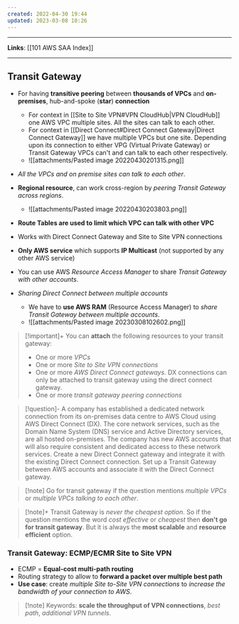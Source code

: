 ```yaml
---
created: 2022-04-30 19:44
updated: 2023-03-08 10:26
---
```

---
**Links**: [[101 AWS SAA Index]]

---
## Transit Gateway
- For having **transitive peering** between **thousands of VPCs** and **on-premises**, hub-and-spoke (**star**) **connection**
	- For context in [[Site to Site VPN#VPN CloudHub|VPN CloudHub]] one AWS VPC multiple sites. All the sites can talk to each other.
	- For context in [[Direct Connect#Direct Connect Gateway|Direct Connect Gateway]] we have multiple VPCs but one site. Depending upon its connection to either VPG (Virtual Private Gateway) or Transit Gateway VPCs can't and can talk to each other respectively.
	- ![[attachments/Pasted image 20220430201315.png]]

- *All the VPCs and on premise sites can talk to each other*.
- **Regional resource**, can work cross-region by *peering Transit Gateway across regions*.
	- ![[attachments/Pasted image 20220430203803.png]]

- **Route Tables are used to limit which VPC can talk with other VPC**
- Works with Direct Connect Gateway and Site to Site VPN connections
- **Only AWS service** which supports **IP Multicast** (not supported by any other AWS service)
- You can use AWS *Resource Access Manager* to share *Transit Gateway with other accounts*.

- *Sharing Direct Connect between multiple accounts*
	- We have to **use AWS RAM** (Resource Access Manager) to *share Transit Gateway between multiple accounts*.
	- ![[attachments/Pasted image 20230308102602.png]]

> [!important]+ You can **attach** the following resources to your transit gateway:
> - One or more *VPCs* 
> - One or more *Site to Site VPN connections*
> - One or more *AWS Direct Connect gateways*. DX connections can only be attached to transit gateway using the direct connect gateway.
> - One or more *transit gateway peering connections*

> [!question]- A company has established a dedicated network connection from its on-premises data centre to AWS Cloud using AWS Direct Connect (DX). The core network services, such as the Domain Name System (DNS) service and Active Directory services, are all hosted on-premises. The company has new AWS accounts that will also require consistent and dedicated access to these network services.
> Create a new Direct Connect gateway and integrate it with the existing Direct Connect connection. Set up a Transit Gateway between AWS accounts and associate it with the Direct Connect gateway.

> [!note] Go for transit gateway if the question mentions *multiple VPCs* or *multiple VPCs talking to each other*.

> [!note]+ Transit Gateway is *never the cheapest option*. So if the question mentions the word *cost effective* or *cheapest* then **don't go for transit gateway**.
> But it is always the **most scalable** and **resource efficient** option.

### Transit Gateway: ECMP/ECMR Site to Site VPN
- ECMP = **Equal-cost multi-path routing**
- Routing strategy to allow to **forward a packet over multiple best path**
- **Use case**: create *multiple Site to-Site VPN connections* to *increase the bandwidth of your connection to AWS*.

> [!note] Keywords: **scale the throughput of VPN connections**, *best path*, *additional VPN tunnels*.